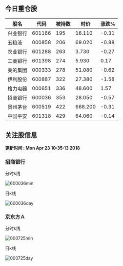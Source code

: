 
## 今日重仓股 

|股名|代码|被持数|时价|涨跌%|
|---|---|---|---|---|
|兴业银行|601166|195|16.110|-0.31|
|五粮液|000858|206|69.020|-0.88|
|农业银行|601288|263|3.730|-0.27|
|工商银行|601398|274|5.930|0.17|
|美的集团|000333|278|51.080|-0.62|
|伊利股份|600887|322|27.380|-1.58|
|格力电器|000651|336|48.600|1.57|
|招商银行|600036|353|28.050|-0.57|
|贵州茅台|600519|422|668.200|-0.31|
|中国平安|601318|429|64.060|-0.14|

## 关注股信息
**更新时间 : Mon Apr 23 10:35:13 2018**
### 招商银行 
分时k线

![600036min](http://image.sinajs.cn/newchart/min/n/sh600036.gif)

日k线

![600036day](http://image.sinajs.cn/newchart/daily/n/sh600036.gif)

### 京东方Ａ 
分时k线

![000725min](http://image.sinajs.cn/newchart/min/n/sz000725.gif)

日k线

![000725day](http://image.sinajs.cn/newchart/daily/n/sz000725.gif)
